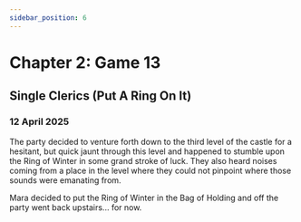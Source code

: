 ```yaml
---
sidebar_position: 6
---
```


# Chapter 2: Game 13

## Single Clerics (Put A Ring On It)

### 12 April 2025

The party decided to venture forth down to the third level of the castle for a hesitant, but quick jaunt through this level and happened to stumble upon the Ring of Winter in some grand stroke of luck. They also heard noises coming from a place in the level where they could not pinpoint where those sounds were emanating from.

Mara decided to put the Ring of Winter in the Bag of Holding and off the party went back upstairs... for now.